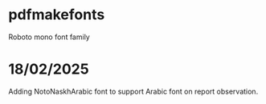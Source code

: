 # pdfmakefonts
Roboto mono font family

# 18/02/2025
Adding NotoNaskhArabic font to support Arabic font on report observation.
